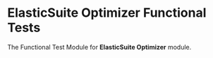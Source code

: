 # ElasticSuite Optimizer Functional Tests

The Functional Test Module for **ElasticSuite Optimizer** module.
